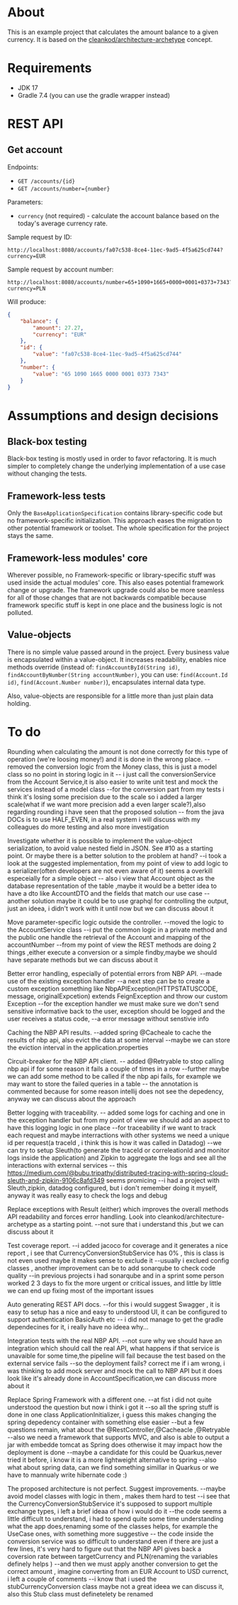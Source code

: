 # About
This is an example project that calculates the amount balance to a given currency. It is based on the [cleankod/architecture-archetype](https://github.com/cleankod/architecture-archetype) concept.

# Requirements
* JDK 17
* Gradle 7.4 (you can use the gradle wrapper instead)

# REST API
## Get account
Endpoints:
* `GET /accounts/{id}`
* `GET /accounts/number={number}`

Parameters:
* `currency` (not required) - calculate the account balance based on the today's average currency rate.

Sample request by ID:
```
http://localhost:8080/accounts/fa07c538-8ce4-11ec-9ad5-4f5a625cd744?currency=EUR
```

Sample request by account number:
```
http://localhost:8080/accounts/number=65+1090+1665+0000+0001+0373+7343?currency=PLN
```

Will produce:
```json
{
    "balance": {
        "amount": 27.27,
        "currency": "EUR"
    },
    "id": {
        "value": "fa07c538-8ce4-11ec-9ad5-4f5a625cd744"
    },
    "number": {
        "value": "65 1090 1665 0000 0001 0373 7343"
    }
}
```

# Assumptions and design decisions
## Black-box testing
Black-box testing is mostly used in order to favor refactoring. It is much simpler to completely change the underlying
implementation of a use case without changing the tests.

## Framework-less tests
Only the `BaseApplicationSpecification` contains library-specific code but no framework-specific initialization.
This approach eases the migration to other potential framework or toolset. The whole specification for the project
stays the same.

## Framework-less modules' core
Wherever possible, no Framework-specific or library-specific stuff was used inside the actual modules' core.
This also eases potential framework change or upgrade. The framework upgrade could also be more seamless for all
of those changes that are not backwards compatible because framework specific stuff is kept in one place and the
business logic is not polluted.

## Value-objects
There is no simple value passed around in the project. Every business value is encapsulated within a value-object.
It increases readability, enables nice methods override
(instead of: `findAccountById(String id)`, `findAccountByNumber(String accountNumber)`,
you can use: `find(Account.Id id)`, `find(Account.Number number)`), encapsulates internal data type.

Also, value-objects are responsible for a little more than just plain data holding.

# To do
Rounding when calculating the amount is not done correctly for this type of operation (we're loosing money!) and it is done in the wrong place.
--removed the conversion logic from the Money class, this is just a model class so no point in storing logic in it
-- i just call the conversionService from the Account Service,it is also easier to write unit test and mock the services instead of a model class
--for the conversion part from my tests i think it's losing some precision due to the scale so i added a larger scale(what if we want more precision add a even larger scale?),also regarding rounding i have seen that the proposed solution
-- from the java DOCs is to use HALF_EVEN, in a real system i will discuss with my colleagues do more testing and also more investigation

Investigate whether it is possible to implement the value-object serialization, to avoid value nested field in JSON. See #10 as a starting point. Or maybe there is a better solution to the problem at hand?
--i took a look at the suggested implementation, from my point of view to add logic to a serializer(often developers are not even aware of it) seems a overkill especeially for a simple object
-- also i view that Account object as the database representation of the table ,maybe it would be a better idea to have a dto like AccountDTO and the fields that match our use case
--another solution maybe it could be to use graphql for controlling the output, just an ideea, i didn't work with it until now but we can discuss about it

Move parameter-specific logic outside the controller.
--moved the logic to the AccountService class
--i put the common logic in a private method and the public one handle the retrieval of the Account and mapping of the accountNumber
--from my point of view the REST methods are doing 2 things ,either execute a conversion or a simple findby,maybe we should have separate methods but we can discuss about it


Better error handling, especially of potential errors from NBP API.
--made use of the existing exception handler
--a next step can be to create a custom exception something like NbpAPIException(HTTPSTATUSCODE, message, originalExpcetion) extends FeignException and throw our custom Exception
--for the exception handler we must make sure we don't send sensitive informative back to the user, exception should be logged and the user receives a status code,
--a error message without senstivie info

Caching the NBP API results.
--added spring @Cacheale to cache the results of nbp api, also evict the data at some interval
--maybe we can store the eviction interval in the application.properties

Circuit-breaker for the NBP API client.
-- added @Retryable to stop  calling nbp api if for some reason it fails a couple of times in a row
--further maybe we can add some method to be called if the nbp api fails, for example we may want to store the failed queries in a table
-- the annotation is commented because for some reason intellij does not see the depedency, anyway we can discuss about the approach

Better logging with traceability.
-- added some logs for caching and one in the exception handler but from my point of view we should add an aspect to have this logging logic in one place
--for traceability if we want to track each request and maybe interractions with other systems we need a unique id per request(a traceId , i think this is how it was called in Datadog)
--we can try to setup Sleuth(to generate the traceId or correleationId and monitor logs inside the application) and Zipkin to aggregate the logs and see all the interactions with external services
-- this https://medium.com/@bubu.tripathy/distributed-tracing-with-spring-cloud-sleuth-and-zipkin-9106c8afd349 seems promicing
--i had a project with Sleuth,zipkin, datadog configured, but i don't remember doing it myself, anyway it was really easy to check the logs and debug

Replace exceptions with Result (either) which improves the overall methods API readability and forces error handling. Look into cleankod/architecture-archetype as a starting point.
--not sure that i understand this ,but we can discuss about it

Test coverage report.
--i added jacoco for coverage and it generates a nice report , i see that CurrencyConversionStubService has 0% , this is class is not even used maybe it makes sense to exclude it
--usually i exclued config classes , another improvement can be to add sonarqube to check code quality
--in previous projects i had sonarqube and in a sprint some person worked 2 3 days to fix the more urgent or critical issues, and little by little we can end up fixing most of the important issues

Auto generating REST API docs.
--for this i would suggest Swagger , it is easy to setup has a nice and easy to understood UI, it can be configured to support authentication BasicAuth etc
-- i did not manage to get the gradle dependecines for it, i really have no ideea why...

Integration tests with the real NBP API.
--not sure why we should have an integration which should call the real API, what happens if that service is unavaible for some time,the pipeline will fail because the test based on the external service fails
--so the deployment fails? correct me if i am wrong, i was thinking to add mock server and mock the call to NBP API but it does look like it's already done in AccountSpecification,we can discuss more about it

Replace Spring Framework with a different one.
--at fist i did not quite understood the question but now i think i got it
--so all the spring stuff is done in one class ApplicationInitializer, i guess this makes changing the spring depedency container with something else easier
--but a few questions remain, what about the @RestController,@Cacheacle ,@Retryable
--also we need a framework that supports MVC, and also is able to output a jar with embedde tomcat as Spring does otherwise it may impact how the deployment is done
--maybe a candidate for this could be Quarkus,never tried it before, i know it is a more lightweight alternative to spring
--also what about spring data, can we find something simillar in Quarkus or we have to mannualy write hibernate code :)

The proposed architecture is not perfect. Suggest improvements.
--maybe avoid model classes with logic in them , makes them hard to test
--i see that the CurrencyConversionStubService it's supposed to support multiple exchange types, i left a brief ideaa of how i would do it
--the code seems a little difficult to understand, i had to spend quite some time understanding what the app does,renaming some of the classes helps, for example the UseCase ones, with something more suggestive
-- the code inside the conversion service was so difficult to understand even if there are just a few lines, it's very hard to figure out that the NBP API gives back a coversion rate between targetCurrency and PLN(renaming the variables definely helps )
--and then we must apply another conversion to get the correct amount , imagine converting from an EUR Account to USD currenct, i left a couple of comments
--i know that i used the stubCurrencyConversion class maybe not a great ideea we can discuss it, also this Stub class must definetelety be renamed
